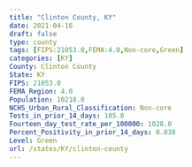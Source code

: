 ```yaml
---
title: "Clinton County, KY"
date: 2021-04-16
draft: false
type: county
tags: [FIPS:21053.0,FEMA:4.0,Non-core,Green]
categories: [KY]
County: Clinton County
State: KY
FIPS: 21053.0
FEMA_Region: 4.0
Population: 10218.0
NCHS_Urban_Rural_Classification: Non-core
Tests_in_prior_14_days: 105.0
Fourteen_day_test_rate_per_100000: 1028.0
Percent_Positivity_in_prior_14_days: 0.038
Level: Green
url: /states/KY/clinton-county
---
```



